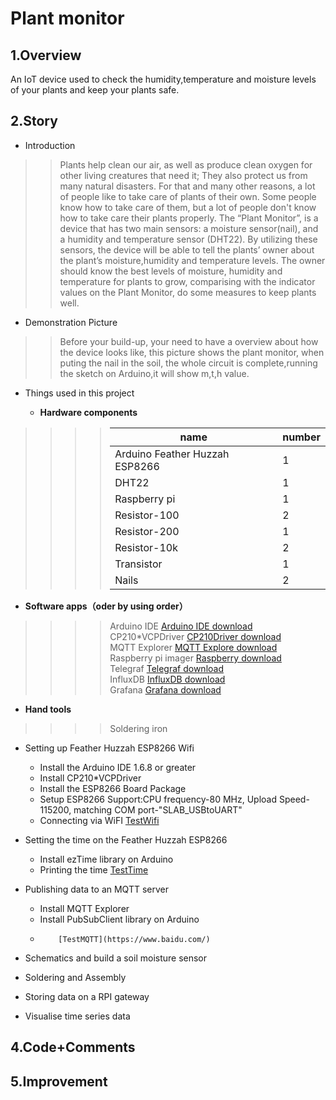# Plant monitor
## 1.Overview
An IoT device used to check the humidity,temperature and moisture levels of your plants and keep your plants safe.
 
 
## 2.Story
* Introduction  

>>Plants help clean our air, as well as produce clean oxygen for other living creatures that need it; They also protect us from many natural disasters. For that and many other reasons, a lot of people like to take care of plants of their own. Some people know how to take care of them, but a lot of people don't know how to take care their plants properly. The “Plant Monitor”, is a device that has two main sensors: a moisture sensor(nail), and a humidity and temperature sensor (DHT22). By utilizing these sensors, the device will be able to tell the plants’ owner about the plant’s moisture,humidity and temperature levels. The owner should know the best levels of moisture, humidity and temperature for plants to grow, comparising with the indicator values on the Plant Monitor, do some measures to keep plants well.  

* Demonstration Picture
 >>Before your build-up, your need to have a overview about how the device looks like, this picture shows the plant monitor, when puting the nail in the soil, the whole circuit is complete,running the sketch on Arduino,it will show m,t,h value.  

* Things used in this project

  * **Hardware components**  
>>>>name  | number  
>>>>---- | ----- 
>>>>Arduino Feather Huzzah ESP8266  | 1 
>>>>DHT22  | 1
>>>>Raspberry pi  | 1
>>>>Resistor-100  | 2
>>>>Resistor-200  | 1
>>>>Resistor-10k  | 2
>>>>Transistor  | 1
>>>>Nails  | 2
 
  
   * **Software apps（oder by using order）**    
 >>>>Arduino IDE    [Arduino IDE download](https://www.baidu.com/)  
 >>>>CP210*VCPDriver   [CP210Driver download](https://www.baidu.com/)  
 >>>>MQTT Explorer     [MQTT Explore download](https://www.baidu.com/)  
 >>>>Raspberry pi imager   [Raspberry download](https://www.baidu.com/)  
 >>>>Telegraf     [Telegraf download](https://www.baidu.com/)  
 >>>>InfluxDB     [InfluxDB download](https://www.baidu.com/)  
 >>>>Grafana     [Grafana download](https://www.baidu.com/)  
 
  * **Hand tools**  
 >>>>Soldering iron  
 
* Setting up Feather Huzzah ESP8266 Wifi  

  * Install the Arduino IDE 1.6.8 or greater  
  * Install CP210*VCPDriver    
  * Install the ESP8266 Board Package  
  * Setup ESP8266 Support:CPU frequency-80 MHz, Upload Speed-115200, matching COM port-"SLAB_USBtoUART"
  * Connecting via WiFI  [TestWifi](https://www.baidu.com/)  
  
* Setting the time on the Feather Huzzah ESP8266
  * Install ezTime library on Arduino
  * Printing the time    [TestTime](https://www.baidu.com/)  
  
* Publishing data to an MQTT server   
  * Install MQTT Explorer  
  * Install PubSubClient library on Arduino
  *         [TestMQTT](https://www.baidu.com/)
* Schematics and build a soil moisture sensor  
* Soldering and Assembly
* Storing data on a RPI gateway
* Visualise time series data

## 4.Code+Comments
## 5.Improvement


